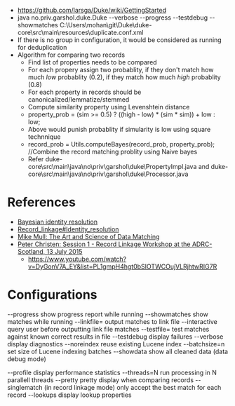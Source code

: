 * https://github.com/larsga/Duke/wiki/GettingStarted
* java no.priv.garshol.duke.Duke --verbose --progress --testdebug --showmatches  C:\Users\mohan\git\Duke\duke-core\src\main\resources\duplicate.conf.xml
* If there is no group in configuration, it would be considered as running for deduplication
* Algorithm for comparing two records
  * Find list of properties needs to be compared
  * For each propery assign two probablity, if they don't match how much *low* probablity (0.2), if they match how much *high* probablity (0.8)
  * For each property in records should be canonicalized/lemmatize/stemmed
  * Compute similarity property using Levenshtein distance 
  * property_prob = (sim >= 0.5) ?  ((high - low) * (sim * sim)) + low : low;
  * Above would punish probablity if simularity is low using square technnique
  * record_prob = Utils.computeBayes(record_prob, property_prob); //Combine the record matching problity using Naive bayes
  * Refer duke-core\src\main\java\no\priv\garshol\duke\PropertyImpl.java and duke-core\src\main\java\no\priv\garshol\duke\Processor.java

# References
* [Bayesian identity resolution](http://www.garshol.priv.no/blog/217.html)
* [Record_linkage#Identity_resolution](https://en.wikipedia.org/wiki/Record_linkage#Identity_resolution)
* [Mike Mull: The Art and Science of Data Matching](https://www.youtube.com/watch?v=Y-nYEOgq3YE)
* [Peter Christen: Session 1 - Record Linkage Workshop at the ADRC-Scotland, 13 July 2015](https://www.youtube.com/watch?v=DyGonV7A_EY)
  * https://www.youtube.com/watch?v=DyGonV7A_EY&list=PL1gmpH4hgt0bSIOTWCOujVLRjhtwRIG7R 

# Configurations
  --progress            show progress report while running
  --showmatches         show matches while running
  --linkfile=<file>     output matches to link file
  --interactive         query user before outputting link file matches
  --testfile=<file>     test matches against known correct results in file
  --testdebug           display failures
  --verbose             display diagnostics
  --noreindex           reuse existing Lucene index
  --batchsize=n         set size of Lucene indexing batches
  --showdata            show all cleaned data (data debug mode)

  --profile             display performance statistics
  --threads=N           run processing in N parallell threads
  --pretty              pretty display when comparing records
  --singlematch         (in record linkage mode) only accept
                        the best match for each record
  --lookups             display lookup properties